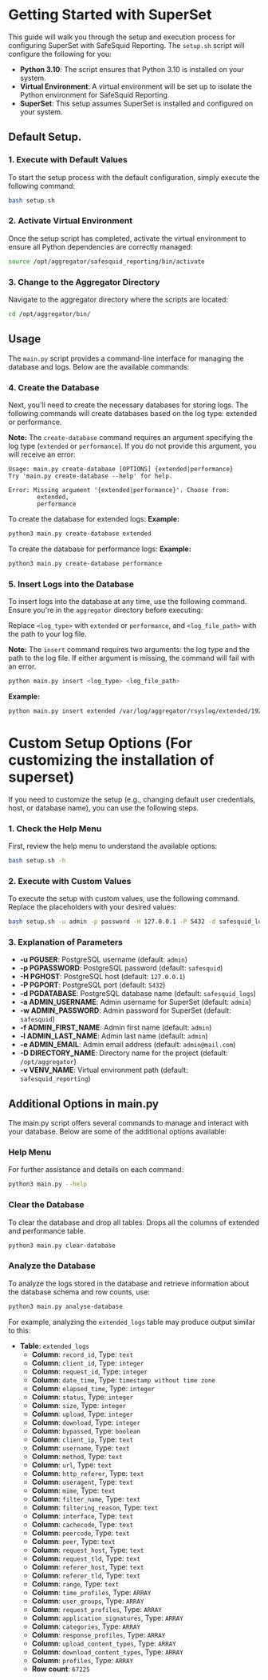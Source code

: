 # Getting Started with SuperSet

This guide will walk you through the setup and execution process for configuring SuperSet with SafeSquid Reporting. 
The `setup.sh` script will configure the following for you:

- **Python 3.10**: The script ensures that Python 3.10 is installed on your system.
- **Virtual Environment**: A virtual environment will be set up to isolate the Python environment for SafeSquid Reporting.
- **SuperSet**: This setup assumes SuperSet is installed and configured on your system.

## Default Setup.

### 1. Execute with Default Values

To start the setup process with the default configuration, simply execute the following command:

```bash
bash setup.sh
```

### 2. Activate Virtual Environment

Once the setup script has completed, activate the virtual environment to ensure all Python dependencies are correctly managed:

```bash
source /opt/aggregator/safesquid_reporting/bin/activate
```

### 3. Change to the Aggregator Directory

Navigate to the aggregator directory where the scripts are located:

```bash
cd /opt/aggregator/bin/
```

## Usage

The `main.py` script provides a command-line interface for managing the database and logs. Below are the available commands:

### 4. Create the Database

Next, you'll need to create the necessary databases for storing logs. 
The following commands will create databases based on the log type: extended or performance.

**Note:** The `create-database` command requires an argument specifying the log type (`extended` or `performance`). 
If you do not provide this argument, you will receive an error:

```
Usage: main.py create-database [OPTIONS] {extended|performance}
Try 'main.py create-database --help' for help.

Error: Missing argument '{extended|performance}'. Choose from:
        extended,
        performance
```
To create the database for extended logs:
**Example:**
```bash
python3 main.py create-database extended
```

To create the database for performance logs:
**Example:**
```bash
python3 main.py create-database performance
```

### 5. Insert Logs into the Database

To insert logs into the database at any time, use the following command. Ensure you're in the `aggregator` directory before executing:

Replace `<log_type>` with `extended` or `performance`, and `<log_file_path>` with the path to your log file.

**Note:** The `insert` command requires two arguments: the log type and the path to the log file. If either argument is missing, the command will fail with an error.

```bash
python main.py insert <log_type> <log_file_path>
```
**Example:**
```bash
python main.py insert extended /var/log/aggregator/rsyslog/extended/192.168.2.10/20240603164101-extended.log
```

# Custom Setup Options (For customizing the installation of superset)

If you need to customize the setup (e.g., changing default user credentials, host, or database name), you can use the following steps.

### 1. Check the Help Menu

First, review the help menu to understand the available options:

```bash
bash setup.sh -h
```

### 2. Execute with Custom Values

To execute the setup with custom values, use the following command. Replace the placeholders with your desired values:

```bash
bash setup.sh -u admin -p password -H 127.0.0.1 -P 5432 -d safesquid_logs -a admin -w password -f admin -l admin -e admin@mail.com -D /opt/aggregator -v safesquid_reporting
```

### 3. Explanation of Parameters

- **-u PGUSER**: PostgreSQL username (default: `admin`)
- **-p PGPASSWORD**: PostgreSQL password (default: `safesquid`)
- **-H PGHOST**: PostgreSQL host (default: `127.0.0.1`)
- **-P PGPORT**: PostgreSQL port (default: `5432`)
- **-d PGDATABASE**: PostgreSQL database name (default: `safesquid_logs`)
- **-a ADMIN_USERNAME**: Admin username for SuperSet (default: `admin`)
- **-w ADMIN_PASSWORD**: Admin password for SuperSet (default: `safesquid`)
- **-f ADMIN_FIRST_NAME**: Admin first name (default: `admin`)
- **-l ADMIN_LAST_NAME**: Admin last name (default: `admin`)
- **-e ADMIN_EMAIL**: Admin email address (default: `admin@mail.com`)
- **-D DIRECTORY_NAME**: Directory name for the project (default: `/opt/aggregator`)
- **-v VENV_NAME**: Virtual environment path (default: `safesquid_reporting`)

## Additional Options in main.py

The main.py script offers several commands to manage and interact with your database. 
Below are some of the additional options available:

### Help Menu

For further assistance and details on each command:

```bash
python3 main.py --help
```

### Clear the Database

To clear the database and drop all tables:
Drops all the columns of extended and performance table.

```bash
python3 main.py clear-database
```

### Analyze the Database

To analyze the logs stored in the database and retrieve information about the database schema and row counts, use:

```bash
python3 main.py analyse-database
```

For example, analyzing the `extended_logs` table may produce output similar to this:

- **Table**: `extended_logs`
  - **Column**: `record_id`, Type: `text`
  - **Column**: `client_id`, Type: `integer`
  - **Column**: `request_id`, Type: `integer`
  - **Column**: `date_time`, Type: `timestamp without time zone`
  - **Column**: `elapsed_time`, Type: `integer`
  - **Column**: `status`, Type: `integer`
  - **Column**: `size`, Type: `integer`
  - **Column**: `upload`, Type: `integer`
  - **Column**: `download`, Type: `integer`
  - **Column**: `bypassed`, Type: `boolean`
  - **Column**: `client_ip`, Type: `text`
  - **Column**: `username`, Type: `text`
  - **Column**: `method`, Type: `text`
  - **Column**: `url`, Type: `text`
  - **Column**: `http_referer`, Type: `text`
  - **Column**: `useragent`, Type: `text`
  - **Column**: `mime`, Type: `text`
  - **Column**: `filter_name`, Type: `text`
  - **Column**: `filtering_reason`, Type: `text`
  - **Column**: `interface`, Type: `text`
  - **Column**: `cachecode`, Type: `text`
  - **Column**: `peercode`, Type: `text`
  - **Column**: `peer`, Type: `text`
  - **Column**: `request_host`, Type: `text`
  - **Column**: `request_tld`, Type: `text`
  - **Column**: `referer_host`, Type: `text`
  - **Column**: `referer_tld`, Type: `text`
  - **Column**: `range`, Type: `text`
  - **Column**: `time_profiles`, Type: `ARRAY`
  - **Column**: `user_groups`, Type: `ARRAY`
  - **Column**: `request_profiles`, Type: `ARRAY`
  - **Column**: `application_signatures`, Type: `ARRAY`
  - **Column**: `categories`, Type: `ARRAY`
  - **Column**: `response_profiles`, Type: `ARRAY`
  - **Column**: `upload_content_types`, Type: `ARRAY`
  - **Column**: `download_content_types`, Type: `ARRAY`
  - **Column**: `profiles`, Type: `ARRAY`
  - **Row count**: `67225`